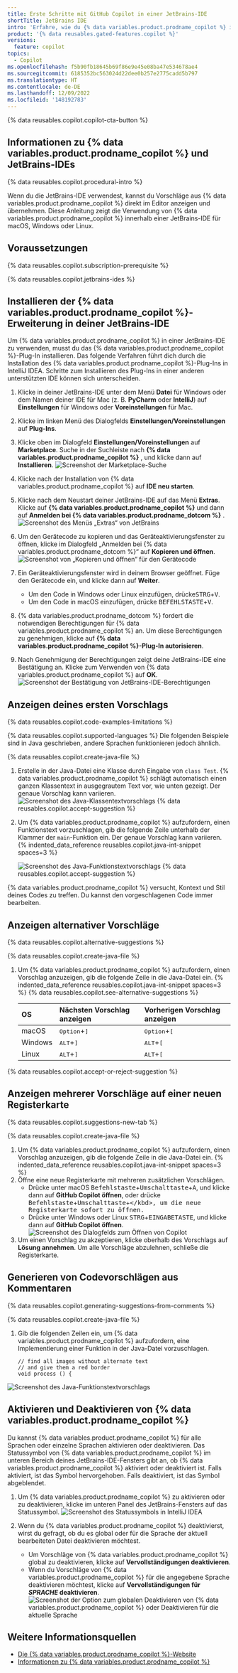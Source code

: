 ```yaml
---
title: Erste Schritte mit GitHub Copilot in einer JetBrains-IDE
shortTitle: JetBrains IDE
intro: 'Erfahre, wie du {% data variables.product.prodname_copilot %} in einer JetBrains-IDE installierst, um beim Schreiben von Kommentaren und Code Vorschläge zu erhalten.'
product: '{% data reusables.gated-features.copilot %}'
versions:
  feature: copilot
topics:
  - Copilot
ms.openlocfilehash: f5b90fb18645b69f86e9e45e08ba47e534678ae4
ms.sourcegitcommit: 6185352bc563024d22dee0b257e2775cadd5b797
ms.translationtype: HT
ms.contentlocale: de-DE
ms.lasthandoff: 12/09/2022
ms.locfileid: '148192783'
---
```

{% data reusables.copilot.copilot-cta-button %}

## Informationen zu {% data variables.product.prodname_copilot %} und JetBrains-IDEs

{% data reusables.copilot.procedural-intro %}

Wenn du die JetBrains-IDE verwendest, kannst du Vorschläge aus {% data variables.product.prodname_copilot %} direkt im Editor anzeigen und übernehmen. Diese Anleitung zeigt die Verwendung von {% data variables.product.prodname_copilot %} innerhalb einer JetBrains-IDE für macOS, Windows oder Linux.

## Voraussetzungen

{% data reusables.copilot.subscription-prerequisite %}

{% data reusables.copilot.jetbrains-ides %}

## Installieren der {% data variables.product.prodname_copilot %}-Erweiterung in deiner JetBrains-IDE

Um {% data variables.product.prodname_copilot %} in einer JetBrains-IDE zu verwenden, musst du das {% data variables.product.prodname_copilot %}-Plug-In installieren. Das folgende Verfahren führt dich durch die Installation des {% data variables.product.prodname_copilot %}-Plug-Ins in IntelliJ IDEA. Schritte zum Installieren des Plug-Ins in einer anderen unterstützten IDE können sich unterscheiden.

1. Klicke in deiner JetBrains-IDE unter dem Menü **Datei** für Windows oder dem Namen deiner IDE für Mac (z. B. **PyCharm** oder **IntelliJ**) auf **Einstellungen** für Windows oder **Voreinstellungen** für Mac.
2. Klicke im linken Menü des Dialogfelds **Einstellungen/Voreinstellungen** auf **Plug-Ins**.
3. Klicke oben im Dialogfeld **Einstellungen/Voreinstellungen** auf **Marketplace**. Suche in der Suchleiste nach **{% data variables.product.prodname_copilot %}** , und klicke dann auf **Installieren**.
   ![Screenshot der Marketplace-Suche](/assets/images/help/copilot/jetbrains-marketplace.png)
1. Klicke nach der Installation von {% data variables.product.prodname_copilot %} auf **IDE neu starten**.
1. Klicke nach dem Neustart deiner JetBrains-IDE auf das Menü **Extras**. Klicke auf **{% data variables.product.prodname_copilot %}** und dann auf **Anmelden bei {% data variables.product.prodname_dotcom %}** . 
    ![Screenshot des Menüs „Extras“ von JetBrains](/assets/images/help/copilot/jetbrains-tools-menu.png)
1. Um den Gerätecode zu kopieren und das Geräteaktivierungsfenster zu öffnen, klicke im Dialogfeld „Anmelden bei {% data variables.product.prodname_dotcom %}“ auf **Kopieren und öffnen**.
    ![Screenshot von „Kopieren und öffnen“ für den Gerätecode](/assets/images/help/copilot/device-code-copy-and-open.png)
1. Ein Geräteaktivierungsfenster wird in deinem Browser geöffnet. Füge den Gerätecode ein, und klicke dann auf **Weiter**.

   - Um den Code in Windows oder Linux einzufügen, drücke<kbd>STRG</kbd>+<kbd>V</kbd>.
   - Um den Code in macOS einzufügen, drücke <kbd>BEFEHLSTASTE</kbd>+<kbd>V</kbd>.
1. {% data variables.product.prodname_dotcom %} fordert die notwendigen Berechtigungen für {% data variables.product.prodname_copilot %} an. Um diese Berechtigungen zu genehmigen, klicke auf **{% data variables.product.prodname_copilot %}-Plug-In autorisieren**.
1. Nach Genehmigung der Berechtigungen zeigt deine JetBrains-IDE eine Bestätigung an. Klicke zum Verwenden von {% data variables.product.prodname_copilot %} auf **OK**.
   ![Screenshot der Bestätigung von JetBrains-IDE-Berechtigungen](/assets/images/help/copilot/jetbrains-ide-confirmation.png)
   

## Anzeigen deines ersten Vorschlags

{% data reusables.copilot.code-examples-limitations %}

{% data reusables.copilot.supported-languages %} Die folgenden Beispiele sind in Java geschrieben, andere Sprachen funktionieren jedoch ähnlich.

{% data reusables.copilot.create-java-file %}
1. Erstelle in der Java-Datei eine Klasse durch Eingabe von `class Test`.
   {% data variables.product.prodname_copilot %} schlägt automatisch einen ganzen Klassentext in ausgegrautem Text vor, wie unten gezeigt. Der genaue Vorschlag kann variieren.
   ![Screenshot des Java-Klassentextvorschlags](/assets/images/help/copilot/java-class-body-suggestion-jetbrains.png) {% data reusables.copilot.accept-suggestion %}
1. Um {% data variables.product.prodname_copilot %} aufzufordern, einen Funktionstext vorzuschlagen, gib die folgende Zeile unterhalb der Klammer der `main`-Funktion ein. Der genaue Vorschlag kann variieren.
{% indented_data_reference reusables.copilot.java-int-snippet spaces=3 %}

   ![Screenshot des Java-Funktionstextvorschlags](/assets/images/help/copilot/java-function-body-suggestion-jetbrains.png) {% data reusables.copilot.accept-suggestion %}

{% data variables.product.prodname_copilot %} versucht, Kontext und Stil deines Codes zu treffen. Du kannst den vorgeschlagenen Code immer bearbeiten.

## Anzeigen alternativer Vorschläge

{% data reusables.copilot.alternative-suggestions %}

{% data reusables.copilot.create-java-file %}
1. Um {% data variables.product.prodname_copilot %} aufzufordern, einen Vorschlag anzuzeigen, gib die folgende Zeile in die Java-Datei ein.
{% indented_data_reference reusables.copilot.java-int-snippet spaces=3 %} {% data reusables.copilot.see-alternative-suggestions %}

   | OS | Nächsten Vorschlag anzeigen | Vorherigen Vorschlag anzeigen |
   | :- | :- | :- |
   | macOS | <kbd>Option</kbd>+<kbd>]</kbd> | <kbd>Option</kbd>+<kbd>[</kbd> |
   | Windows | <kbd>ALT</kbd>+<kbd>]</kbd> | <kbd>ALT</kbd>+<kbd>[</kbd> |
   | Linux | <kbd>ALT</kbd>+<kbd>]</kbd> | <kbd>ALT</kbd>+<kbd>[</kbd> |
{% data reusables.copilot.accept-or-reject-suggestion %}

## Anzeigen mehrerer Vorschläge auf einer neuen Registerkarte

{% data reusables.copilot.suggestions-new-tab %}

{% data reusables.copilot.create-java-file %}
1. Um {% data variables.product.prodname_copilot %} aufzufordern, einen Vorschlag anzuzeigen, gib die folgende Zeile in die Java-Datei ein.
{% indented_data_reference reusables.copilot.java-int-snippet spaces=3 %}
1. Öffne eine neue Registerkarte mit mehreren zusätzlichen Vorschlägen.
    - Drücke unter macOS <kbd>Befehlstaste</kbd>+<kbd>Umschalttaste</kbd>+<kbd>A</kbd>, und klicke dann auf **GitHub Copilot öffnen**, oder drücke <kbd>Befehlstaste</kbd>+<kbd>Umschalttaste</kbd>+<kbd>\</kbd>, um die neue Registerkarte sofort zu öffnen.
    - Drücke unter Windows oder Linux <kbd>STRG</kbd>+<kbd>EINGABETASTE</kbd>, und klicke dann auf **GitHub Copilot öffnen**.
  ![Screenshot des Dialogfelds zum Öffnen von Copilot](/assets/images/help/copilot/open-copilot-tab-jetbrains.png)
1. Um einen Vorschlag zu akzeptieren, klicke oberhalb des Vorschlags auf **Lösung annehmen**. Um alle Vorschläge abzulehnen, schließe die Registerkarte.

## Generieren von Codevorschlägen aus Kommentaren

{% data reusables.copilot.generating-suggestions-from-comments %}

{% data reusables.copilot.create-java-file %}
1. Gib die folgenden Zeilen ein, um {% data variables.product.prodname_copilot %} aufzufordern, eine Implementierung einer Funktion in der Java-Datei vorzuschlagen.
    ```java{:copy}
    // find all images without alternate text
    // and give them a red border
    void process () {
    ```
  ![Screenshot des Java-Funktionstextvorschlags](/assets/images/help/copilot/comment-suggestion-jetbrains.png)

## Aktivieren und Deaktivieren von {% data variables.product.prodname_copilot %}

Du kannst {% data variables.product.prodname_copilot %} für alle Sprachen oder einzelne Sprachen aktivieren oder deaktivieren. Das Statussymbol von {% data variables.product.prodname_copilot %} im unteren Bereich deines JetBrains-IDE-Fensters gibt an, ob {% data variables.product.prodname_copilot %} aktiviert oder deaktiviert ist. Falls aktiviert, ist das Symbol hervorgehoben. Falls deaktiviert, ist das Symbol abgeblendet.

1. Um {% data variables.product.prodname_copilot %} zu aktivieren oder zu deaktivieren, klicke im unteren Panel des JetBrains-Fensters auf das Statussymbol.
   ![Screenshot des Statussymbols in IntelliJ IDEA](/assets/images/help/copilot/status-icon-jetbrains.png)
2. Wenn du {% data variables.product.prodname_copilot %} deaktivierst, wirst du gefragt, ob du es global oder für die Sprache der aktuell bearbeiteten Datei deaktivieren möchtest.

   - Um Vorschläge von {% data variables.product.prodname_copilot %} global zu deaktivieren, klicke auf **Vervollständigungen deaktivieren**.
   - Wenn du Vorschläge von {% data variables.product.prodname_copilot %} für die angegebene Sprache deaktivieren möchtest, klicke auf **Vervollständigungen für _SPRACHE_ deaktivieren**.
   ![Screenshot der Option zum globalen Deaktivieren von {% data variables.product.prodname_copilot %} oder Deaktivieren für die aktuelle Sprache](/assets/images/help/copilot/disable-copilot-global-or-langugage-jetbrains.png)


## Weitere Informationsquellen

- [Die {% data variables.product.prodname_copilot %}-Website](https://copilot.github.com/)
- [Informationen zu {% data variables.product.prodname_copilot %}](/copilot/overview-of-github-copilot/about-github-copilot#about-the-license-for-the-github-copilot-plugin-in-jetbrains-ides)
